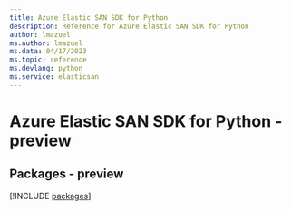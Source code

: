```yaml
---
title: Azure Elastic SAN SDK for Python
description: Reference for Azure Elastic SAN SDK for Python
author: lmazuel
ms.author: lmazuel
ms.data: 04/17/2023
ms.topic: reference
ms.devlang: python
ms.service: elasticsan
---
```

# Azure Elastic SAN SDK for Python - preview
## Packages - preview
[!INCLUDE [packages](elastic-san-index.md)]